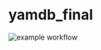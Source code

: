 # yamdb_final

![example workflow](https://github.com/TutunkinVladislav/yamdb_final/actions/workflows/yamdb_workflow.yml/badge.svg)